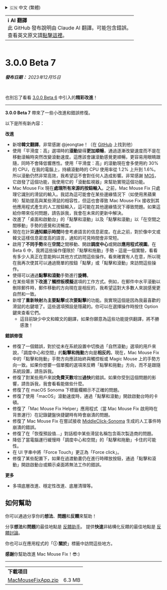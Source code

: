 <details>
<summary>🇨🇳 中文 (繁體)</summary>

[🇬🇧 English (GitHub)](https://github.com/noah-nuebling/mac-mouse-fix/releases/tag/3.0.0-Beta-7)\
[🇦🇩 Català](https://redirect.macmousefix.com/?target=mmf-release&tag=3.0.0-Beta-7&locale=ca)\
[🇩🇪 Deutsch](https://redirect.macmousefix.com/?target=mmf-release&tag=3.0.0-Beta-7&locale=de)\
[🇪🇸 Español](https://redirect.macmousefix.com/?target=mmf-release&tag=3.0.0-Beta-7&locale=es)\
[🇫🇷 Français](https://redirect.macmousefix.com/?target=mmf-release&tag=3.0.0-Beta-7&locale=fr)\
[🇮🇩 Indonesia](https://redirect.macmousefix.com/?target=mmf-release&tag=3.0.0-Beta-7&locale=id)\
[🇮🇹 Italiano](https://redirect.macmousefix.com/?target=mmf-release&tag=3.0.0-Beta-7&locale=it)\
[🇭🇺 Magyar](https://redirect.macmousefix.com/?target=mmf-release&tag=3.0.0-Beta-7&locale=hu)\
[🇳🇱 Nederlands](https://redirect.macmousefix.com/?target=mmf-release&tag=3.0.0-Beta-7&locale=nl)\
[🇵🇱 Polski](https://redirect.macmousefix.com/?target=mmf-release&tag=3.0.0-Beta-7&locale=pl)\
[🇧🇷 Português (Brasil)](https://redirect.macmousefix.com/?target=mmf-release&tag=3.0.0-Beta-7&locale=pt-BR)\
[🇵🇹 Português (Portugal)](https://redirect.macmousefix.com/?target=mmf-release&tag=3.0.0-Beta-7&locale=pt-PT)\
[🇷🇴 Română](https://redirect.macmousefix.com/?target=mmf-release&tag=3.0.0-Beta-7&locale=ro)\
[🇸🇪 Svenska](https://redirect.macmousefix.com/?target=mmf-release&tag=3.0.0-Beta-7&locale=sv)\
[🇻🇳 Tiếng Việt](https://redirect.macmousefix.com/?target=mmf-release&tag=3.0.0-Beta-7&locale=vi)\
[🇹🇷 Türkçe](https://redirect.macmousefix.com/?target=mmf-release&tag=3.0.0-Beta-7&locale=tr)\
[🇨🇿 Čeština](https://redirect.macmousefix.com/?target=mmf-release&tag=3.0.0-Beta-7&locale=cs)\
[🇬🇷 Ελληνικά](https://redirect.macmousefix.com/?target=mmf-release&tag=3.0.0-Beta-7&locale=el)\
[🇷🇺 Русский](https://redirect.macmousefix.com/?target=mmf-release&tag=3.0.0-Beta-7&locale=ru)\
[🇺🇦 Українська](https://redirect.macmousefix.com/?target=mmf-release&tag=3.0.0-Beta-7&locale=uk)\
[🇮🇱 עברית](https://redirect.macmousefix.com/?target=mmf-release&tag=3.0.0-Beta-7&locale=he)\
[🇸🇦 العربية](https://redirect.macmousefix.com/?target=mmf-release&tag=3.0.0-Beta-7&locale=ar)\
[🇮🇳 हिन्दी](https://redirect.macmousefix.com/?target=mmf-release&tag=3.0.0-Beta-7&locale=hi)\
[🇹🇭 ไทย](https://redirect.macmousefix.com/?target=mmf-release&tag=3.0.0-Beta-7&locale=th)\
[🇨🇳 中文 (简体)](https://redirect.macmousefix.com/?target=mmf-release&tag=3.0.0-Beta-7&locale=zh-Hans)\
**🇨🇳 中文 (繁體)**\
[🇭🇰 中文（香港)](https://redirect.macmousefix.com/?target=mmf-release&tag=3.0.0-Beta-7&locale=zh-HK)\
[🇯🇵 日本語](https://redirect.macmousefix.com/?target=mmf-release&tag=3.0.0-Beta-7&locale=ja)\
[🇰🇷 한국어](https://redirect.macmousefix.com/?target=mmf-release&tag=3.0.0-Beta-7&locale=ko)\
[Help translate Mac Mouse Fix to different languages!](https://github.com/noah-nuebling/mac-mouse-fix/discussions/731)
</details>
<table align=><td>
<b>ℹ️ AI 翻譯</b><br>
此 GitHub 發布說明由 Claude AI 翻譯。可能包含錯誤。<br>
查看英文原文請<a href="https://github.com/noah-nuebling/mac-mouse-fix/releases/tag/3.0.0-Beta-7">點擊這裡</a>。
</td></table>

<table></table>

# 3.0.0 Beta 7
***發布日期：** 2023年12月15日*

<br>

也別忘了看看 [3.0.0 Beta 6](https://redirect.macmousefix.com/?target=mmf-release&tag=3.0.0-Beta-6&locale=zh-Hant) 中引入的**精彩改進**！


---

**3.0.0 Beta 7** 帶來了一些小改進和錯誤修復。

以下是所有新內容：

**改進**

- 新增**韓文翻譯**。非常感謝 @jeongtae！（在 [GitHub](https://github.com/jeongtae) 上找到他）
- 使用「平滑度：高」選項時的**滾動**變得**更加順暢**，通過逐漸改變速度而不是在移動滾輪時突然改變滾動速度。這應該會讓滾動感覺更順暢，更容易用眼睛跟隨，同時不會降低響應性。使用「平滑度：高」的滾動現在會多使用約 30% 的 CPU，在我的電腦上，持續滾動時的 CPU 使用率從 1.2% 上升到 1.6%。所以滾動仍然非常高效，我希望這不會對任何人造成影響。非常感謝 [MOS](https://mos.caldis.me/)，它啟發了這個功能，我使用它的「滾動監視器」來幫助實現這個功能。
- Mac Mouse Fix 現在**處理所有來源的按鈕輸入**。之前，Mac Mouse Fix 只處理它識別的滑鼠的輸入。我認為這可能會在某些邊緣情況下（如使用黑蘋果時）幫助提高與某些滑鼠的相容性，但這也會導致 Mac Mouse Fix 接收到其他應用程式產生的人工按鈕輸入，這可能在其他邊緣情況下導致問題。如果這給你帶來任何問題，請告訴我，我會在未來的更新中解決。
- 改進了「桌面和啟動台」的「點擊和滾動」以及「點擊和滾動」以「在空間之間移動」手勢的感覺和流暢度。
- 現在在計算**通知顯示時間**時會考慮語言的信息密度。在此之前，對於像中文或韓文這樣信息密度高的語言，通知的可見時間會非常短。
- 啟用了**不同手勢**來在**空間**之間移動、開啟**調度中心**或開啟**應用程式視圖**。在 Beta 6 中，我將這些操作僅限於「點擊和拖動」手勢 - 這是一個實驗，看看有多少人真正在意能夠以其他方式訪問這些操作。看來確實有人在意，所以現在我再次使其可以通過簡單的按鈕「點擊」或「點擊和滾動」來訪問這些操作。
- 使得可以通過**點擊和滾動**手勢進行**旋轉**。
- 在某些場景下**改進**了**觸控板模擬**選項的工作方式。例如，在郵件中水平滾動以刪除郵件時，郵件移動的方向現在是相反的，我希望這對大多數人來說感覺更自然和一致。
- 新增了**重新映射**為**主要點擊**或**次要點擊**的功能。我實現這個是因為我最喜歡的滑鼠的右鍵壞了。這些選項預設是隱藏的。你可以在選擇操作時按住 Option 鍵來查看它們。
  - 這目前缺少中文和韓文的翻譯，如果你願意為這些功能提供翻譯，將不勝感激！

**錯誤修復**

- 修復了一個錯誤，對於從未在系統設置中切換過「自然滾動」選項的用戶來說，「調度中心和空間」的**點擊和拖動**方向是**相反的**。現在，Mac Mouse Fix 中的「點擊和拖動」手勢方向應該始終與觸控板或 Magic Mouse 上的手勢方向一致。如果你想要一個單獨的選項來反轉「點擊和拖動」方向，而不是跟隨系統設置，請告訴我。
- 修復了對某些用戶來說**免費天數**增加**過快**的錯誤。如果你受到這個問題的影響，請告訴我，我會看看能做些什麼。
- 修復了在 macOS Sonoma 下標籤欄顯示不正確的問題。
- 修復了使用「macOS」滾動速度時，通過「點擊和滾動」開啟啟動台時的卡頓。
- 修復了「Mac Mouse Fix Helper」應用程式（當 Mac Mouse Fix 啟用時在背景運行）在記錄鍵盤快捷鍵時有時會崩潰的問題。
- 修復了 Mac Mouse Fix 在嘗試接收 [MiddleClick-Sonoma](https://github.com/artginzburg/MiddleClick-Sonoma) 生成的人工事件時崩潰的錯誤。
- 修復了在「恢復預設值...」對話框中某些滑鼠名稱包含兩次製造商的問題。
- 降低了當電腦運行緩慢時「調度中心和空間」的「點擊和拖動」卡住的可能性。
- 在 UI 字串中將「Force Touch」更正為「Force click」。
- 修復了某些配置下，如果在過渡動畫仍在進行時釋放按鈕，通過「點擊和滾動」開啟啟動台或顯示桌面將無法工作的錯誤。


**更多**

- 多項底層改進、穩定性改進、底層清理等。

## 如何幫助

你可以通過分享你的**想法**、**問題**和**反饋**來幫助！

分享**想法**和**問題**的最佳地點是 [反饋助手](https://noah-nuebling.github.io/mac-mouse-fix-feedback-assistant/?type=bug-report)。
提供**快速**非結構化反饋的最佳地點是 [反饋討論](https://github.com/noah-nuebling/mac-mouse-fix/discussions/366)。

你也可以在應用程式的「**ⓘ 關於**」標籤中訪問這些地方。

**感謝**你幫助改進 Mac Mouse Fix！😎:)

---

<table align="start">
<tr>
    <td colspan=2>
        <b>下載項目</b>
    </td>
</tr>
<tr>
    <td><a href="https://github.com/noah-nuebling/mac-mouse-fix/releases/download/3.0.0-Beta-7/MacMouseFixApp.zip">MacMouseFixApp.zip</a></td>
    <td>6.3 MB</td>
</tr>
</table>